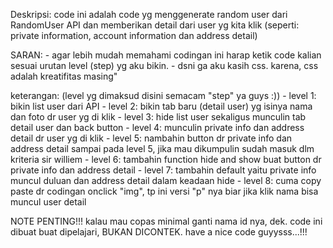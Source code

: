 Deskripsi:
    code ini adalah code yg menggenerate random user dari RandomUser API dan memberikan detail dari user yg kita klik
    (seperti: private information, account information dan address detail)

SARAN: 
    - agar lebih mudah memahami codingan ini harap ketik code kalian sesuai urutan level (step) yg aku bikin.
    - dsni ga aku kasih css. karena, css adalah kreatifitas masing"

keterangan: (level yg dimaksud disini semacam "step" ya guys :))
    - level 1: bikin list user dari API
    - level 2: bikin tab baru (detail user) yg isinya nama dan foto dr user yg di klik
    - level 3: hide list user sekaligus munculin tab detail user dan back button
    - level 4: munculin private info dan address detail dr user yg di klik
    - level 5: nambahin button dr private info dan address detail
    sampai pada level 5, jika mau dikumpulin sudah masuk dlm kriteria sir williem
    - level 6: tambahin function hide and show buat button dr private info dan address detail
    - level 7: tambahin default yaitu private info muncul duluan dan address detail dalam keadaan hide
    - level 8: cuma copy paste dr codingan onclick "img", tp ini versi "p" nya biar jika klik nama bisa muncul user detail

NOTE PENTING!!!
    kalau mau copas minimal ganti nama id nya, dek.
    code ini dibuat buat dipelajari, BUKAN DICONTEK.
    have a nice code guyysss...!!!
